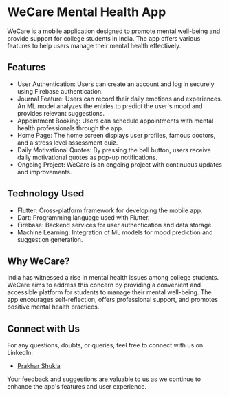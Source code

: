 # WeCare Mental Health App

WeCare is a mobile application designed to promote mental well-being and provide support for college students in India. The app offers various features to help users manage their mental health effectively.

## Features

- User Authentication: Users can create an account and log in securely using Firebase authentication.
- Journal Feature: Users can record their daily emotions and experiences. An ML model analyzes the entries to predict the user's mood and provides relevant suggestions.
- Appointment Booking: Users can schedule appointments with mental health professionals through the app.
- Home Page: The home screen displays user profiles, famous doctors, and a stress level assessment quiz.
- Daily Motivational Quotes: By pressing the bell button, users receive daily motivational quotes as pop-up notifications.
- Ongoing Project: WeCare is an ongoing project with continuous updates and improvements.

## Technology Used

- Flutter: Cross-platform framework for developing the mobile app.
- Dart: Programming language used with Flutter.
- Firebase: Backend services for user authentication and data storage.
- Machine Learning: Integration of ML models for mood prediction and suggestion generation.

## Why WeCare?

India has witnessed a rise in mental health issues among college students. WeCare aims to address this concern by providing a convenient and accessible platform for students to manage their mental well-being. The app encourages self-reflection, offers professional support, and promotes positive mental health practices.

## Connect with Us

For any questions, doubts, or queries, feel free to connect with us on LinkedIn:

- [Prakhar Shukla](https://www.linkedin.com/in/prakhar-shukla-91aaa0202/)

Your feedback and suggestions are valuable to us as we continue to enhance the app's features and user experience.

